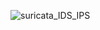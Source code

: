 ![suricata_IDS_IPS](https://github.com/user-attachments/assets/50ae6996-098c-4725-9eb5-578a5c5e25fb)

